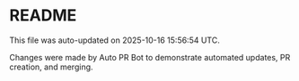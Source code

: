 # README

This file was auto-updated on 2025-10-16 15:56:54 UTC.

Changes were made by Auto PR Bot to demonstrate automated updates, PR creation, and merging.
